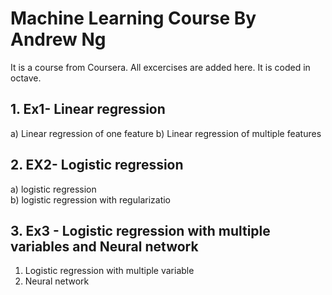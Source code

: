 # Machine Learning Course By Andrew Ng


It is a course from Coursera. All excercises are added here. It is coded 
in octave.

## 1. Ex1- Linear regression
a) Linear regression of one feature
b) Linear regression of multiple features
## 2. EX2- Logistic regression 
a) logistic regression  
b) logistic regression with regularizatio
## 3. Ex3 - Logistic regression with multiple variables and Neural network
1) Logistic regression with multiple variable 
2) Neural network 
